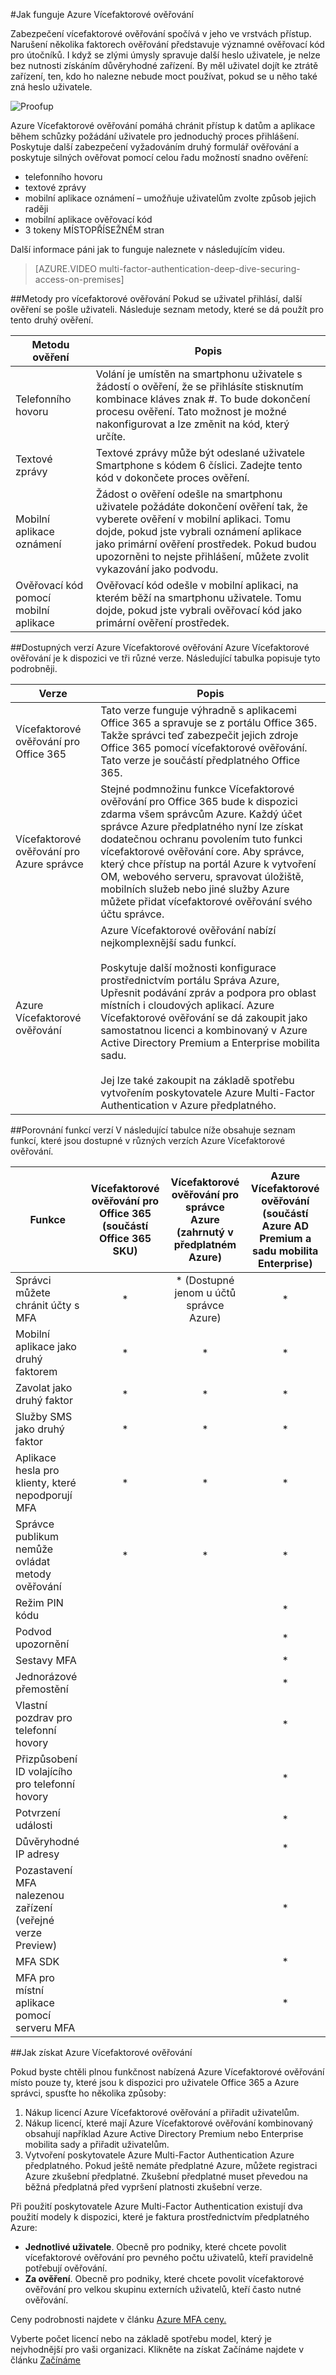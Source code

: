 <properties 
    pageTitle="Azure Vícefaktorové ověřování – jak to funguje"
    description="Azure Vícefaktorové ověřování pomáhá chránit přístup k datům a aplikace během schůzky uživatele služba jednoduchý proces přihlášení. Poskytuje další zabezpečení vyžadováním druhý formulář ověřování a poskytuje silných ověřovat pomocí celou řadu možností snadno ověření."
    services="multi-factor-authentication"
    documentationCenter=""
    authors="kgremban"
    manager="femila"
    editor="curtland"/>

<tags
    ms.service="multi-factor-authentication"
    ms.workload="identity"
    ms.tgt_pltfrm="na"
    ms.devlang="na"
    ms.topic="article"
    ms.date="08/04/2016"
    ms.author="kgremban"/>

#<a name="how-azure-multi-factor-authentication-works"></a>Jak funguje Azure Vícefaktorové ověřování

Zabezpečení vícefaktorové ověřování spočívá v jeho ve vrstvách přístup. Narušení několika faktorech ověřování představuje významné ověřovací kód pro útočníků. I když se zlými úmysly spravuje další heslo uživatele, je nelze bez nutnosti získáním důvěryhodné zařízení. By měl uživatel dojít ke ztrátě zařízení, ten, kdo ho nalezne nebude moct používat, pokud se u něho také zná heslo uživatele.

![Proofup](./media/multi-factor-authentication-how-it-works/howitworks.png)



Azure Vícefaktorové ověřování pomáhá chránit přístup k datům a aplikace během schůzky požádání uživatele pro jednoduchý proces přihlášení.  Poskytuje další zabezpečení vyžadováním druhý formulář ověřování a poskytuje silných ověřovat pomocí celou řadu možností snadno ověření:

- telefonního hovoru
- textové zprávy
- mobilní aplikace oznámení – umožňuje uživatelům zvolte způsob jejich raději
- mobilní aplikace ověřovací kód
- 3 tokeny MÍSTOPŘÍSEŽNÉM stran

Další informace páni jak to funguje naleznete v následujícím videu.

>[AZURE.VIDEO multi-factor-authentication-deep-dive-securing-access-on-premises]

##<a name="methods-available-for-multi-factor-authentication"></a>Metody pro vícefaktorové ověřování
Pokud se uživatel přihlásí, další ověření se pošle uživateli.  Následuje seznam metody, které se dá použít pro tento druhý ověření.

Metodu ověření  | Popis
------------- | ------------- |
Telefonního hovoru | Volání je umístěn na smartphonu uživatele s žádostí o ověření, že se přihlásíte stisknutím kombinace kláves znak #.  To bude dokončení procesu ověření.  Tato možnost je možné nakonfigurovat a lze změnit na kód, který určíte.
Textové zprávy | Textové zprávy může být odeslané uživatele Smartphone s kódem 6 číslici.  Zadejte tento kód v dokončete proces ověření.
Mobilní aplikace oznámení | Žádost o ověření odešle na smartphonu uživatele požádáte dokončení ověření tak, že vyberete ověření v mobilní aplikaci. Tomu dojde, pokud jste vybrali oznámení aplikace jako primární ověření prostředek.  Pokud budou upozorněni to nejste přihlášení, můžete zvolit vykazování jako podvodu.
Ověřovací kód pomocí mobilní aplikace | Ověřovací kód odešle v mobilní aplikaci, na kterém běží na smartphonu uživatele.  Tomu dojde, pokud jste vybrali ověřovací kód jako primární ověření prostředek.


##<a name="available-versions-of-azure-multi-factor-authentication"></a>Dostupných verzí Azure Vícefaktorové ověřování
Azure Vícefaktorové ověřování je k dispozici ve tři různé verze.  Následující tabulka popisuje tyto podrobněji.

Verze  | Popis
------------- | ------------- |
Vícefaktorové ověřování pro Office 365 | Tato verze funguje výhradně s aplikacemi Office 365 a spravuje se z portálu Office 365. Takže správci teď zabezpečit jejich zdroje Office 365 pomocí vícefaktorové ověřování.  Tato verze je součástí předplatného Office 365.
Vícefaktorové ověřování pro Azure správce | Stejné podmnožinu funkce Vícefaktorové ověřování pro Office 365 bude k dispozici zdarma všem správcům Azure. Každý účet správce Azure předplatného nyní lze získat dodatečnou ochranu povolením tuto funkci vícefaktorové ověřování core. Aby správce, který chce přístup na portál Azure k vytvoření OM, webového serveru, spravovat úložiště, mobilních služeb nebo jiné služby Azure můžete přidat vícefaktorové ověřování svého účtu správce.
Azure Vícefaktorové ověřování | Azure Vícefaktorové ověřování nabízí nejkomplexnější sadu funkcí. <br><br>Poskytuje další možnosti konfigurace prostřednictvím portálu Správa Azure, Upřesnit podávání zpráv a podpora pro oblast místních i cloudových aplikací. Azure Vícefaktorové ověřování se dá zakoupit jako samostatnou licenci a kombinovaný v Azure Active Directory Premium a Enterprise mobilita sadu. <br><br>Jej lze také zakoupit na základě spotřebu vytvořením poskytovatele Azure Multi-Factor Authentication v Azure předplatného.
##<a name="feature-comparison-of-versions"></a>Porovnání funkcí verzí
V následující tabulce níže obsahuje seznam funkcí, které jsou dostupné v různých verzích Azure Vícefaktorové ověřování.


Funkce  | Vícefaktorové ověřování pro Office 365 (součástí Office 365 SKU)|Vícefaktorové ověřování pro správce Azure (zahrnutý v předplatném Azure) | Azure Vícefaktorové ověřování (součástí Azure AD Premium a sadu mobilita Enterprise)
------------- | :-------------: |:-------------: |:-------------: |
Správci můžete chránit účty s MFA| * | * (Dostupné jenom u účtů správce Azure)|*
Mobilní aplikace jako druhý faktorem|* | * | *
Zavolat jako druhý faktor|* | * | *
Služby SMS jako druhý faktor|* | * | *
Aplikace hesla pro klienty, které nepodporují MFA|* | * | *
Správce publikum nemůže ovládat metody ověřování| *| *| *
Režim PIN kódu| | | *
Podvod upozornění| | | *
Sestavy MFA| | | *
Jednorázové přemostění| | | *
Vlastní pozdrav pro telefonní hovory| | | *
Přizpůsobení ID volajícího pro telefonní hovory| | | *
Potvrzení události| | | *
Důvěryhodné IP adresy| | | *
Pozastavení MFA nalezenou zařízení (veřejné verze Preview)| | | *
MFA SDK| | | *
MFA pro místní aplikace pomocí serveru MFA| | | *


##<a name="how-to-get-azure-multi-factor-authentication"></a>Jak získat Azure Vícefaktorové ověřování

Pokud byste chtěli plnou funkčnost nabízená Azure Vícefaktorové ověřování místo pouze ty, které jsou k dispozici pro uživatele Office 365 a Azure správci, spusťte ho několika způsoby:

1.  Nákup licencí Azure Vícefaktorové ověřování a přiřadit uživatelům.
2.  Nákup licencí, které mají Azure Vícefaktorové ověřování kombinovaný obsahují například Azure Active Directory Premium nebo Enterprise mobilita sady a přiřadit uživatelům.
3.  Vytvoření poskytovatele Azure Multi-Factor Authentication Azure předplatného. Pokud ještě nemáte předplatné Azure, můžete registraci Azure zkušební předplatné. Zkušební předplatné muset převedou na běžná předplatná před vypršení platnosti zkušební verze.

Při použití poskytovatele Azure Multi-Factor Authentication existují dva použití modely k dispozici, které je faktura prostřednictvím předplatného Azure:


- **Jednotlivé uživatele**. Obecně pro podniky, které chcete povolit vícefaktorové ověřování pro pevného počtu uživatelů, kteří pravidelně potřebují ověřování.
- **Za ověření**. Obecně pro podniky, které chcete povolit vícefaktorové ověřování pro velkou skupinu externích uživatelů, kteří často nutné ověřování.

Ceny podrobnosti najdete v článku [Azure MFA ceny.](https://azure.microsoft.com/pricing/details/multi-factor-authentication/)

Vyberte počet licencí nebo na základě spotřebu model, který je nejvhodnější pro vaši organizaci.   Klikněte na získat Začínáme najdete v článku [Začínáme](multi-factor-authentication-get-started.md)
